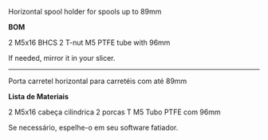 
Horizontal spool holder for spools up to 89mm

**BOM**

2 M5x16 BHCS
2 T-nut M5
PTFE tube with 96mm

If needed, mirror it in your slicer.

________________________________________________________________________________

Porta carretel horizontal para carretéis com até 89mm

**Lista de Materiais**

2 M5x16 cabeça cilindrica
2 porcas T M5
Tubo PTFE com 96mm

Se necessário, espelhe-o em seu software fatiador.
